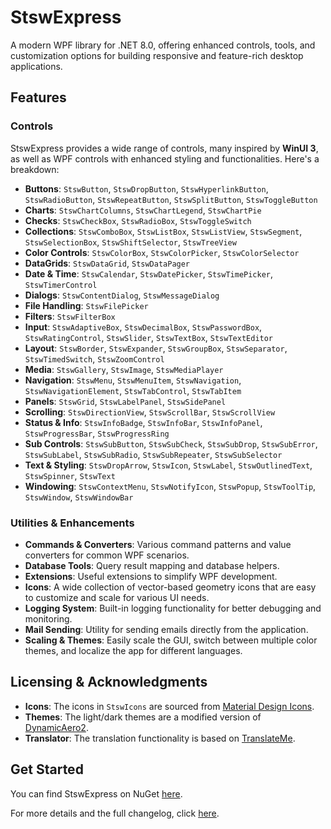 # StswExpress

A modern WPF library for .NET 8.0, offering enhanced controls, tools, and customization options for building responsive and feature-rich desktop applications.

## Features

### Controls
StswExpress provides a wide range of controls, many inspired by **WinUI 3**, as well as WPF controls with enhanced styling and functionalities.
Here's a breakdown:

- **Buttons**: `StswButton`, `StswDropButton`, `StswHyperlinkButton`, `StswRadioButton`, `StswRepeatButton`, `StswSplitButton`, `StswToggleButton`
- **Charts**: `StswChartColumns`, `StswChartLegend`, `StswChartPie`
- **Checks**: `StswCheckBox`, `StswRadioBox`, `StswToggleSwitch`
- **Collections**: `StswComboBox`, `StswListBox`, `StswListView`, `StswSegment`, `StswSelectionBox`, `StswShiftSelector`, `StswTreeView`
- **Color Controls**: `StswColorBox`, `StswColorPicker`, `StswColorSelector`
- **DataGrids**: `StswDataGrid`, `StswDataPager`
- **Date & Time**: `StswCalendar`, `StswDatePicker`, `StswTimePicker`, `StswTimerControl`
- **Dialogs**: `StswContentDialog`, `StswMessageDialog`
- **File Handling**: `StswFilePicker`
- **Filters**: `StswFilterBox`
- **Input**: `StswAdaptiveBox`, `StswDecimalBox`, `StswPasswordBox`, `StswRatingControl`, `StswSlider`, `StswTextBox`, `StswTextEditor`
- **Layout**: `StswBorder`, `StswExpander`, `StswGroupBox`, `StswSeparator`, `StswTimedSwitch`, `StswZoomControl`
- **Media**: `StswGallery`, `StswImage`, `StswMediaPlayer`
- **Navigation**: `StswMenu`, `StswMenuItem`, `StswNavigation`, `StswNavigationElement`, `StswTabControl`, `StswTabItem`
- **Panels**: `StswGrid`, `StswLabelPanel`, `StswSidePanel`
- **Scrolling**: `StswDirectionView`, `StswScrollBar`, `StswScrollView`
- **Status & Info**: `StswInfoBadge`, `StswInfoBar`, `StswInfoPanel`, `StswProgressBar`, `StswProgressRing`
- **Sub Controls**: `StswSubButton`, `StswSubCheck`, `StswSubDrop`, `StswSubError`, `StswSubLabel`, `StswSubRadio`, `StswSubRepeater`, `StswSubSelector`
- **Text & Styling**: `StswDropArrow`, `StswIcon`, `StswLabel`, `StswOutlinedText`, `StswSpinner`, `StswText`
- **Windowing**: `StswContextMenu`, `StswNotifyIcon`, `StswPopup`, `StswToolTip`, `StswWindow`, `StswWindowBar`

### Utilities & Enhancements
- **Commands & Converters**: Various command patterns and value converters for common WPF scenarios.
- **Database Tools**: Query result mapping and database helpers.
- **Extensions**: Useful extensions to simplify WPF development.
- **Icons**: A wide collection of vector-based geometry icons that are easy to customize and scale for various UI needs.
- **Logging System**: Built-in logging functionality for better debugging and monitoring.
- **Mail Sending**: Utility for sending emails directly from the application.
- **Scaling & Themes**: Easily scale the GUI, switch between multiple color themes, and localize the app for different languages.

## Licensing & Acknowledgments

- **Icons**: The icons in `StswIcons` are sourced from [Material Design Icons](https://pictogrammers.com/library/mdi/).
- **Themes**: The light/dark themes are a modified version of [DynamicAero2](https://github.com/manju-summoner/DynamicAero2).
- **Translator**: The translation functionality is based on [TranslateMe](https://github.com/codingseb/TranslateMe).

## Get Started

You can find StswExpress on NuGet [here](https://www.nuget.org/packages/StswExpress).

For more details and the full changelog, click [here](https://github.com/stsw133/StswExpress/blob/main/CHANGELOG.md).